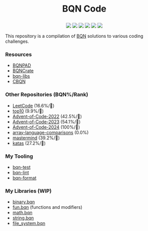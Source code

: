 # <p align="center">BQN Code</p>

<p align="center">
    <a href="https://github.com/codereport/bqn-code/issues" alt="contributions welcome">
        <img src="https://img.shields.io/badge/contributions-welcome-brightgreen.svg?style=flat" /></a>
    <a href="https://lbesson.mit-license.org/" alt="MIT license">
        <img src="https://img.shields.io/badge/License-MIT-blue.svg" /></a>
    <a href="mlochbaum.github.io/BQN">
        <img src="https://img.shields.io/badge/BQN-0.7-ff69b4.svg"/></a>
    <a href="https://github.com/codereport?tab=followers" alt="GitHub followers">
        <img src="https://img.shields.io/github/followers/codereport.svg?style=social&label=Follow" /></a>
    <a href="https://GitHub.com/codereport/bqn-code/stargazers/" alt="GitHub stars">
        <img src="https://img.shields.io/github/stars/codereport/bqn-code.svg?style=social&label=Star" /></a>
    <a href="https://twitter.com/code_report" alt="Twitter">
        <img src="https://img.shields.io/twitter/follow/code_report.svg?style=social&label=@code_report" /></a>
</p>

This repository is a compilation of [BQN](https://mlochbaum.github.io/BQN) solutions to various coding challenges.

### Resources

* [BQNPAD](https://bqnpad.mechanize.systems/)
* [BQNCrate](https://mlochbaum.github.io/bqncrate/)
* [bqn-libs](https://github.com/mlochbaum/bqn-libs)
* [CBQN](https://github.com/dzaima/CBQN)

### Other Repositories (BQN%/Rank)

* [LeetCode](https://github.com/codereport/LeetCode) (16.6%/🥉)
* [top10](https://github.com/codereport/top10) (9.9%/🥉)
* [Advent-of-Code-2022](https://github.com/codereport/Advent-of-Code-2022) (42.5%/🥇)
* [Advent-of-Code-2023](https://github.com/codereport/Advent-of-Code-2023) (54.1%/🥇)
* [Advent-of-Code-2024](https://github.com/codereport/Advent-of-Code-2024) (100%/🥇)
* [array-language-comparisons](https://github.com/codereport/array-language-comparisons) (0.0%)
* [mastermind](https://github.com/codereport/mastermind) (39.2%/🥇)
* [katas](https://github.com/codereport/katas) (27.2%/🥇)

### My Tooling

* [bqn-test](https://github.com/codereport/bqn-test)
* [bqn-lint](https://github.com/codereport/bqn-lint)
* [bqn-format](https://github.com/codereport/bqn-format)

### My Libraries (WIP)

* [binary.bqn](https://github.com/codereport/bqn-code/blob/main/lib/binary.bqn)
* [fun.bqn](https://github.com/codereport/bqn-code/blob/main/lib/fun.bqn) (functions and modifiers)
* [math.bqn](https://github.com/codereport/bqn-code/blob/main/lib/math.bqn)
* [string.bqn](https://github.com/codereport/bqn-code/blob/main/lib/string.bqn)
* [file_system.bqn](https://github.com/codereport/bqn-code/blob/main/lib/file_system.bqn)
